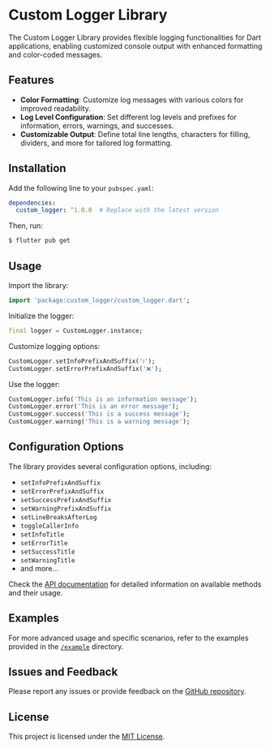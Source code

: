 # Custom Logger Library

The Custom Logger Library provides flexible logging functionalities for Dart applications, enabling customized console output with enhanced formatting and color-coded messages.

## Features

- **Color Formatting**: Customize log messages with various colors for improved readability.
- **Log Level Configuration**: Set different log levels and prefixes for information, errors, warnings, and successes.
- **Customizable Output**: Define total line lengths, characters for filling, dividers, and more for tailored log formatting.

## Installation

Add the following line to your `pubspec.yaml`:

```yaml
dependencies:
  custom_logger: ^1.0.0  # Replace with the latest version
```

Then, run:

```bash
$ flutter pub get
```

## Usage

Import the library:

```dart
import 'package:custom_logger/custom_logger.dart';
```

Initialize the logger:

```dart
final logger = CustomLogger.instance;
```

Customize logging options:

```dart
CustomLogger.setInfoPrefixAndSuffix('ℹ️');
CustomLogger.setErrorPrefixAndSuffix('❌');
```

Use the logger:

```dart
CustomLogger.info('This is an information message');
CustomLogger.error('This is an error message');
CustomLogger.success('This is a success message');
CustomLogger.warning('This is a warning message');
```

## Configuration Options

The library provides several configuration options, including:

- `setInfoPrefixAndSuffix`
- `setErrorPrefixAndSuffix`
- `setSuccessPrefixAndSuffix`
- `setWarningPrefixAndSuffix`
- `setLineBreaksAfterLog`
- `toggleCallerInfo`
- `setInfoTitle`
- `setErrorTitle`
- `setSuccessTitle`
- `setWarningTitle`
- and more...

Check the [API documentation](link/to/api/docs) for detailed information on available methods and their usage.

## Examples

For more advanced usage and specific scenarios, refer to the examples provided in the [`/example`](link/to/examples) directory.

## Issues and Feedback

Please report any issues or provide feedback on the [GitHub repository](link/to/github).

## License

This project is licensed under the [MIT License](link/to/license).